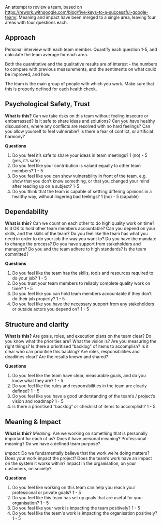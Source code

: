 An attempt to review a team, based on https://rework.withgoogle.com/blog/five-keys-to-a-successful-google-team/. Meaning and impact have been merged to a single area, leaving four areas with four questions each.

## Approach
Personal interview with each team member. Quantify each question 1-5, and calculate the team average for each area.

Both the quantitative and the qualitative results are of interest - the numbers to compare with previous measurements, and the sentiments on what could be improved, and how.

The team is the main group of people with which you work. Make sure that this is properly defined for each health check.

## Psychological Safety, Trust
**What is this?**
Can we take risks on this team without feeling insecure or embarrassed? Is it safe to share ideas and solutions? Can you have healthy discussions, where any conflicts are resolved with no hard feelings? Can you allow yourself to feel vulnerable? Is there a fear of conflict, or artificial harmony?

**Questions**
1. Do you feel it’s safe to share your ideas in team meetings? 1 (no) - 5 (yes, it’s safe)
2. Do you feel like your contribution is valued equally to other team members? 1 - 5
3. Do you feel like you can show vulnerability in front of the team, e.g. show that you don’t know something, or that you changed your mind after reading up on a subject? 1-5 
4. Do you think that the team is capable of settling differing opinions in a healthy way, without lingering bad feelings? 1 (no) - 5 (capable)

## Dependability
**What is this?**
Can we count on each other to do high quality work on time?
Is it OK to hold other team members accountable? Can you depend on your skills, and the skills of the team? Do you feel like the team has what you need in order to do your job the way you want to? Do you have the mandate to change the process? Do you have support from stakeholders and managers? Do you and the team adhere to high standards? Is the team committed?

**Questions**
1. Do you feel like the team has the skills, tools and resources required to do your job? 1 - 5
2. Do you trust your team members to reliably complete quality work on time? 1 - 5
3. Do you feel like you can hold team members accountable if they don’t do their job properly? 1 - 5
4. Do you feel like you have the necessary support from any stakeholders or outside actors you depend on? 1 - 5

## Structure and clarity
**What is this?**
Are goals, roles, and execution plans on the team clear?
Do you know what the priorities are? What the vision is? Are you measuring the right things? Is there a prioritised “backlog" of items to accomplish? Is it clear who can prioritise this backlog? Are roles, responsibilities and deadlines clear? Are the results known and shared?

**Questions**
1. Do you feel like the team have clear, measurable goals, and do you know what they are? 1 - 5
2. Do you feel like the rules and responsibilities in the team are clearly defined? 1 - 5
3. Do you feel like you have a good understanding of the team’s / project’s vision and roadmap? 1 - 5
4. Is there a prioritised “backlog” or checklist of items to accomplish? 1 - 5

## Meaning & Impact
**What is this?**
_Meaning:_ Are we working on something that is personally important for each of us?
Does it have personal meaning? Professional meaning? Do we have a defined team purpose?

_Impact:_ Do we fundamentally believe that the work we’re doing matters?
Does your work impact the project? Does the team’s work have an impact on the system it works within? Impact in the organisation, on your customers, on society?

**Questions**
1. Do you feel like working on this team can help you reach your professional or private goals? 1 - 5
2. Do you feel like this team has set up goals that are useful for your organisation? 1 - 5
3. Do you feel like your work is impacting the team positively? 1 - 5
4. Do you feel like the team's work is impacting the organisation positively? 1 - 5



